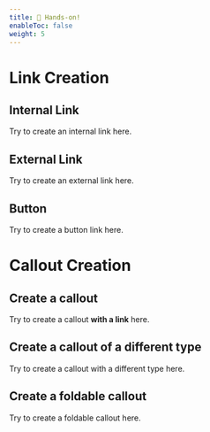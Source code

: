 ```yaml
---
title: 💜 Hands-on!
enableToc: false
weight: 5
---
```


# Link Creation

## Internal Link

Try to create an internal link here.




## External Link

Try to create an external link here.




## Button

Try to create a button link here.




# Callout Creation

## Create a callout

Try to create a callout **with a link** here.




## Create a callout of a different type

Try to create a callout with a different type here.



## Create a foldable callout

Try to create a foldable callout here.


